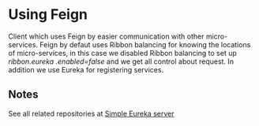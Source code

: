 # Using Feign
Client which uses Feign by easier communication with other micro-services. Feign by defaut uses Ribbon balancing for 
knowing the locations of micro-services, in this case we disabled Ribbon balancing to set up *ribbon.eureka
.enabled=false* and we get all control about request. In addition we use Eureka for registering services.

## Notes
See all related repositories at [Simple Eureka server](https://github.com/ustari28/simple-eureka-server)
